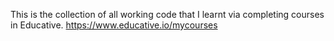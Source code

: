 This is the collection of all working code that I learnt via completing courses in Educative.    https://www.educative.io/mycourses
